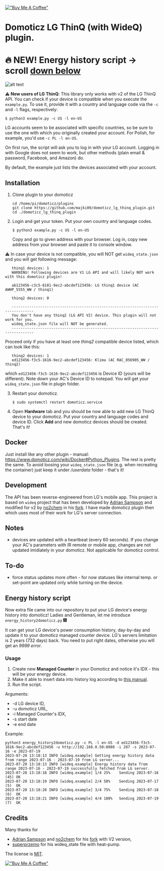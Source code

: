 [!["Buy Me A Coffee"](https://www.buymeacoffee.com/assets/img/custom_images/orange_img.png)](https://www.buymeacoffee.com/majki09)

Domoticz LG ThinQ (with WideQ) plugin.
=====

# :fire: NEW! Energy history script -> scroll [down below](#energy-history-script)

![alt text](https://raw.githubusercontent.com/majki09/domoticz_lg_thinq_plugin/main/domoticz.jpg "LG ThinQ plugin in domoticz")

:warning: **New users of LG ThinQ**: This library only works with v2 of the LG ThinQ API. You can check if your device is compatible when you execute the `example.py`. To use it, provide it with a country and language code via the `-c` and `-l` flags, respectively:

    $ python3 example.py -c US -l en-US

LG accounts seem to be associated with specific countries, so be sure to use the one with which you originally created your account. For Polish, for example, you'd use `-c PL -l en-US`.

On first run, the script will ask you to log in with your LG account.
Logging in with Google does not seem to work, but other methods (plain email & password, Facebook, and Amazon) do. 

By default, the example just lists the devices associated with your account.

Installation
------------

1. Clone plugin to your domoticz

       cd /home/pi/domoticz/plugins
       git clone https://github.com/majki09/domoticz_lg_thinq_plugin.git
       cd ./domoticz_lg_thinq_plugin

2. Login and get your token. Put your own country and language codes.

       $ python3 example.py -c US -l en-US
 
   Copy and go to given address with your browser. Log in, copy new address from your browser and paste it to console window. 

:warning: In case your device is not compatible, you will NOT get `wideq_state.json` and you will get following message:

       thinq1 devices: 1
       WARNING! Following devices are V1 LG API and will likely NOT work with this domoticz plugin!

       ab123456-c3c5-8181-9ec2-abcdef123456: LG thinq1 device (AC AWHP_5555_WW / thinq1)

       thinq2 devices: 0

       --------------------------------------------------------------------------------
       You don't have any thinq2 (LG API V2) device. This plugin will not work for you.
       wideq_state.json file will NOT be generated.
       --------------------------------------------------------------------------------

Proceed only if you have at least one *thinq2* compatible device listed, which can look like this:
   
       thinq2 devices: 1
       ed123456-f3c5-1616-9ec2-abcdef123456: Klima (AC RAC_056905_WW / thinq2)
   
   which `ed123456-f3c5-1616-9ec2-abcdef123456` is Device ID (yours will be different). Note down your AC's Device ID to notepad. You will get your `wideq_state.json` file in plugin folder.
	
3. Restart your domoticz.

       $ sudo systemctl restart domoticz.service

4. Open **Hardware** tab and you should be now able to add new LG ThinQ device to your domoticz. Put your country and language codes and device ID. Click **Add** and new domoticz devices should be created. That's it!

Docker
------
Just install like any other plugin - manual: https://www.domoticz.com/wiki/Docker#Python_Plugins. The rest is pretty the same. To avoid loosing your `wideq_state.json` file (e.g. when recreating the container) just keep it under */userdata* folder - that's it!

Development
-----------
The API has been reverse-engineered from LG's mobile app.
This project is based on `wideq` project that has been developed by [Adrian Sampson][adrian] and modified for v2 by [no2chem] in his [fork]. I have made domoticz plugin then which uses most of their work for LG's server connection.

Notes
-----
- devices are updated with a heartbeat (every 60 seconds). If you change your AC's parameters with IR remote or mobile app, changes are not updated imidiately in your domoticz. Not applicable for domoticz control.

To-do
-----
- force status updates more often - for now statuses like internal temp. or set-point are updated only while turning on the device.

Energy history script
---------------------
Now extra file came into our repository to put your LG device's energy history into domoticz! Ladies and Gentleman, let me introduce `energy_history2domoticz.py` :fireworks:

It can get your LG device's power consumption history, day-by-day and update it to your domoticz managed counter device.
LG's servers limitation is 2 years (732 days) back. You need to put right dates, otherwise you will get an _9999 error_.

### Usage
1. Create new **Managed Counter** in your Domoticz and notice it's IDX - this will be your energy device.
2. Make it able to insert data into history log according to [this manual](https://www.domoticz.com/wiki/Domoticz_API/JSON_URL's#Note_on_counters).
3. Run the script.

Arguments:

- -d LG device ID,
- -u domoticz URL,
- -i Managed Counter's IDX,
- -s start date
- -e end date

Example:
```commandline
python3 energy_history2domoticz.py -c PL -l en-US -d ed123456-f3c5-1616-9ec2-abcdef123456 -u http://192.168.0.50:8080 -i 287 -s 2023-07-16 -e 2023-07-19
2023-07-20 13:18:13 INFO [wideq.example] Getting energy history data from range 2023-07-16 - 2023-07-19 from LG server...
2023-07-20 13:18:13 INFO [wideq.example] Energy history data from range 2023-07-16 - 2023-07-19 successfully fetched from LG server.
2023-07-20 13:18:18 INFO [wideq.example] 1/4 25%	Sending 2023-07-16 (45)	OK
2023-07-20 13:18:19 INFO [wideq.example] 2/4 50%	Sending 2023-07-17 (5)	OK
2023-07-20 13:18:20 INFO [wideq.example] 3/4 75%	Sending 2023-07-18 (6)	OK
2023-07-20 13:18:21 INFO [wideq.example] 4/4 100%	Sending 2023-07-19 (7)	OK
```

Credits
-------
Many thanks for 
- [Adrian Sampson][adrian] and [no2chem] for his [fork] with V2 version,
- [superprzemo] for his wideq_state file with heat-pump.

The license is [MIT].

[adrian]: https://github.com/sampsyo
[no2chem]: https://github.com/no2chem
[fork]: https://github.com/no2chem/wideq
[mit]: https://opensource.org/licenses/MIT
[superprzemo]: https://github.com/superprzemo


[!["Buy Me A Coffee"](https://www.buymeacoffee.com/assets/img/custom_images/orange_img.png)](https://www.buymeacoffee.com/majki09)